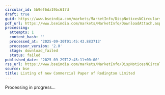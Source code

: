 ```yaml
---
circular_id: 5b9ef6da19bc617d
draft: true
guid: https://www.bseindia.com/markets/MarketInfo/DispNoticesNCirculars.aspx?Noticeid={A7B86037-12EA-4F20-8DB6-7B8B793D54B7}&noticeno=20250929-51&dt=09/29/2025&icount=51&totcount=87&flag=0
pdf_url: https://www.bseindia.com/markets/MarketInfo/DownloadAttach.aspx?id=20250929-51&attachedId=
processing:
  attempts: 1
  content_hash: ''
  processed_at: '2025-09-30T01:45:43.883713'
  processor_version: '2.0'
  stage: download_failed
  status: failed
published_date: '2025-09-29T12:45:11+00:00'
rss_url: https://www.bseindia.com/markets/MarketInfo/DispNoticesNCirculars.aspx?Noticeid={A7B86037-12EA-4F20-8DB6-7B8B793D54B7}&noticeno=20250929-51&dt=09/29/2025&icount=51&totcount=87&flag=0
source: bse
title: Listing of new Commercial Paper of Redington Limited
---
```


Processing in progress...